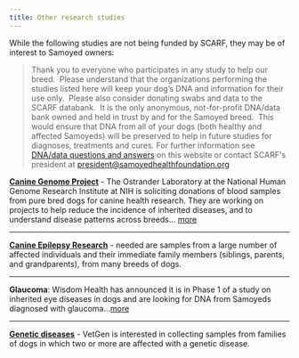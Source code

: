 ```yaml
---
title: Other research studies
---
```

<p class="lead">While the following studies are not being funded by SCARF, they may be of interest to Samoyed owners:</p>

> Thank you to everyone who participates in any study to help our breed.  Please understand that the organizations performing the studies listed here will keep your dog’s DNA and information for their use only.  Please also consider donating swabs and data to the SCARF databank.  It is the only anonymous, not-for-profit DNA/data bank owned and held in trust by and for the Samoyed breed.  This would ensure that DNA from all of your dogs (both healthy and affected Samoyeds) will be preserved to help in future studies for diagnoses, treatments and cures. For further information see [DNA/data questions and answers](/databases/q-and-a/#top) on this website or contact SCARF's president at [president@samoyedhealthfoundation.org](mailto:president@samoyedhealthfoundation.org)

**[Canine Genome Project](/research/canine-genome-research-at-the-ostrander-lab)** -
The Ostrander Laboratory at the National Human Genome Research Institute at
NIH is soliciting donations of blood samples from pure bred dogs for
canine health research.
They are working on projects to help reduce the
incidence of inherited diseases, and to understand disease patterns
across breeds...
[more](/research/canine-genome-research-at-the-ostrander-lab)

- - -

**[Canine Epilepsy Research](http://www.canine-epilepsy.net/cerc.html)** -
needed are samples from a large number of affected individuals and their immediate
family members (siblings, parents, and grandparents), from many breeds of dogs.

- - -

**Glaucoma**: Wisdom Health has announced it is in Phase 1 of a study on inherited eye diseases in dogs and are looking for DNA from Samoyeds diagnosed with glaucoma...[more](/research/wisdom-glaucoma-study)

- - -

**[Genetic diseases](https://www.vetgen.com/research-you-help.html)** -
VetGen is interested in collecting samples from families of dogs in
which two or more are affected with a genetic disease.
